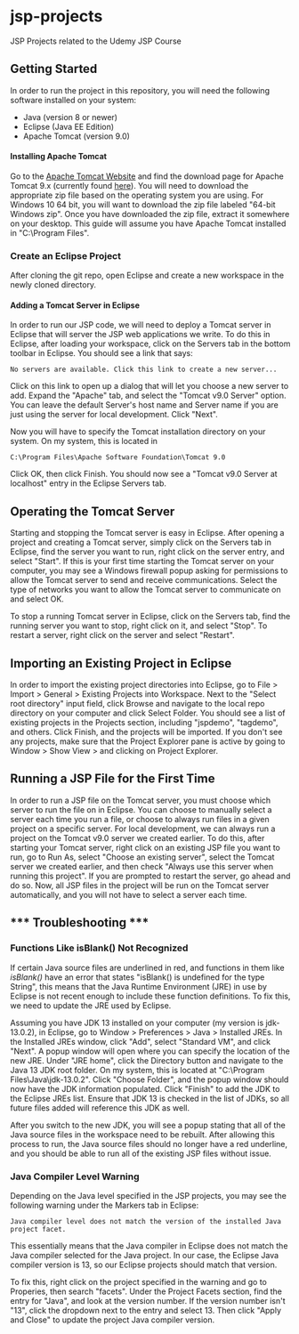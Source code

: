 # jsp-projects
JSP Projects related to the Udemy JSP Course

## Getting Started
In order to run the project in this repository, you will need the following software installed on your system:
* Java (version 8 or newer)
* Eclipse (Java EE Edition)
* Apache Tomcat (version 9.0)

#### Installing Apache Tomcat
Go to the [Apache Tomcat Website](http://tomcat.apache.org) and find the download page for Apache Tomcat 9.x (currently found [here](https://tomcat.apache.org/download-90.cgi)). You will need to download the appropriate zip file based on the operating system you are using. For Windows 10 64 bit, you will want to download the zip file labeled "64-bit Windows zip". Once you have downloaded the zip file, extract it somewhere on your desktop. This guide will assume you have Apache Tomcat installed in "C:\Program Files".

### Create an Eclipse Project
After cloning the git repo, open Eclipse and create a new workspace in the newly
cloned directory.


#### Adding a Tomcat Server in Eclipse
In order to run our JSP code, we will need to deploy a Tomcat server in Eclipse that will server the JSP web applications we write. To do this in Eclipse, after loading your workspace, click on the Servers tab in the bottom toolbar in Eclipse. You should see a link that says:
```code
No servers are available. Click this link to create a new server...
```
Click on this link to open up a dialog that will let you choose a new server to add. Expand the "Apache" tab, and select the "Tomcat v9.0 Server" option. You can leave the default Server's host name and Server name if you are just using the server for local development. Click "Next".

Now you will have to specify the Tomcat installation directory on your system. On my system, this is located in 
```
C:\Program Files\Apache Software Foundation\Tomcat 9.0
```
Click OK, then click Finish. You should now see a "Tomcat v9.0 Server at localhost" entry in the Eclipse Servers tab. 

## Operating the Tomcat Server
Starting and stopping the Tomcat server is easy in Eclipse. After opening a project and creating a Tomcat server, simply click on the Servers tab in Eclipse, find the server you want to run, right click on the server entry, and select "Start". If this is your first time starting the Tomcat server on your computer, you may see a Windows firewall popup asking for permissions to allow the Tomcat server to send and receive communications. Select the type of networks you want to allow the Tomcat server to communicate on and select OK.

To stop a running Tomcat server in Eclipse, click on the Servers tab, find the running server you want to stop, right click on it, and select "Stop". To restart a server, right click on the server and select "Restart".

## Importing an Existing Project in Eclipse
In order to import the existing project directories into Eclipse, go to File > Import > General > Existing Projects into Workspace. Next to the "Select root directory" input field, click Browse and navigate to the local repo directory on your computer and click Select Folder. You should see a list of existing projects in the Projects section, including "jspdemo", "tagdemo", and others. Click Finish, and the projects will be imported. If you don't see any projects, make sure that the Project Explorer pane is active by going to Window > Show View > and clicking on Project Explorer.

## Running a JSP File for the First Time
In order to run a JSP file on the Tomcat server, you must choose which server to run the file on in Eclipse. You can choose to manually select a server each time you run a file, or choose to always run files in a given project on a specific server. For local development, we can always run a project on the Tomcat v9.0 server we created earlier. To do this, after starting your Tomcat server, right click on an existing JSP file you want to run, go to Run As, select "Choose an existing server", select the Tomcat server we created earlier, and then check "Always use this server when running this project". If you are prompted to restart the server, go ahead and do so. Now, all JSP files in the project will be run on the Tomcat server automatically, and you will not have to select a server each time.

## *** Troubleshooting ***

### Functions Like isBlank() Not Recognized
If certain Java source files are underlined in red, and functions in them like _isBlank()_ have an error that states "isBlank() is undefined for the type String", this means that the Java Runtime Environment (JRE) in use by Eclipse is not recent enough to include these function definitions. To fix this, we need to update the JRE used by Eclipse.

Assuming you have JDK 13 installed on your computer (my version is jdk-13.0.2), in Eclipse, go to Window > Preferences > Java > Installed JREs. In the Installed JREs window, click "Add", select "Standard VM", and click "Next". A popup window will open where you can specify the location of the new JRE. Under "JRE home", click the Directory button and navigate to the Java 13 JDK root folder. On my system, this is located at "C:\Program Files\Java\jdk-13.0.2". Click "Choose Folder", and the popup window should now have the JDK information populated. Click "Finish" to add the JDK to the Eclipse JREs list. Ensure that JDK 13 is checked in the list of JDKs, so all future files added will reference this JDK as well. 

After you switch to the new JDK, you will see a popup stating that all of the Java source files in the workspace need to be rebuilt. After allowing this process to run, the Java source files should no longer have a red underline, and you should be able to run all of the existing JSP files without issue.

### Java Compiler Level Warning
Depending on the Java level specified in the JSP projects, you may see the following warning under the Markers tab in Eclipse:
```
Java compiler level does not match the version of the installed Java project facet.
```
This essentially means that the Java compiler in Eclipse does not match the Java compiler selected for the Java project. In our case, the Eclipse Java compiler version is 13, so our Eclipse projects should match that version.

To fix this, right click on the project specified in the warning and go to Properies, then search "facets". Under the Project Facets section, find the entry for "Java", and look at the version number. If the version number isn't "13", click the dropdown next to the entry and select 13. Then click "Apply and Close" to update the project Java compiler version.